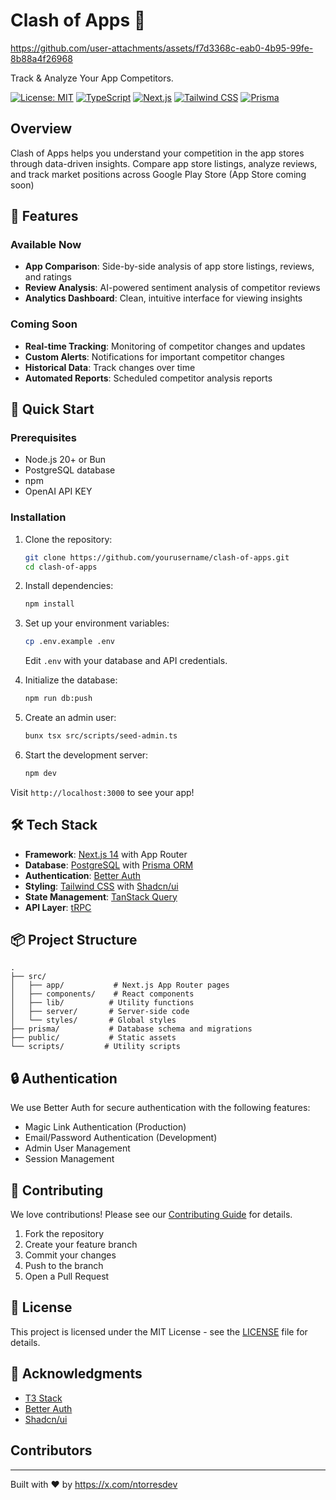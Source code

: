 # Clash of Apps 🚀

https://github.com/user-attachments/assets/f7d3368c-eab0-4b95-99fe-8b88a4f26968

Track & Analyze Your App Competitors.

[![License: MIT](https://img.shields.io/badge/License-MIT-yellow.svg)](https://opensource.org/licenses/MIT)
[![TypeScript](https://img.shields.io/badge/TypeScript-007ACC?logo=typescript&logoColor=white)](https://www.typescriptlang.org/)
[![Next.js](https://img.shields.io/badge/Next.js-black?logo=next.js&logoColor=white)](https://nextjs.org/)
[![Tailwind CSS](https://img.shields.io/badge/Tailwind_CSS-38B2AC?logo=tailwind-css&logoColor=white)](https://tailwindcss.com/)
[![Prisma](https://img.shields.io/badge/Prisma-2D3748?logo=prisma&logoColor=white)](https://www.prisma.io/)

## Overview

Clash of Apps helps you understand your competition in the app stores through data-driven insights. Compare app store listings, analyze reviews, and track market positions across Google Play Store (App Store coming soon)

## 🌟 Features

### Available Now

- **App Comparison**: Side-by-side analysis of app store listings, reviews, and ratings
- **Review Analysis**: AI-powered sentiment analysis of competitor reviews
- **Analytics Dashboard**: Clean, intuitive interface for viewing insights

### Coming Soon

- **Real-time Tracking**: Monitoring of competitor changes and updates
- **Custom Alerts**: Notifications for important competitor changes
- **Historical Data**: Track changes over time
- **Automated Reports**: Scheduled competitor analysis reports

## 🚀 Quick Start

### Prerequisites

- Node.js 20+ or Bun
- PostgreSQL database
- npm
- OpenAI API KEY

### Installation

1. Clone the repository:

   ```bash
   git clone https://github.com/yourusername/clash-of-apps.git
   cd clash-of-apps
   ```

2. Install dependencies:

   ```bash
   npm install
   ```

3. Set up your environment variables:

   ```bash
   cp .env.example .env
   ```

   Edit `.env` with your database and API credentials.

4. Initialize the database:

   ```bash
   npm run db:push
   ```

5. Create an admin user:

   ```bash
   bunx tsx src/scripts/seed-admin.ts
   ```

6. Start the development server:
   ```bash
   npm dev
   ```

Visit `http://localhost:3000` to see your app!

## 🛠 Tech Stack

- **Framework**: [Next.js 14](https://nextjs.org/) with App Router
- **Database**: [PostgreSQL](https://www.postgresql.org/) with [Prisma ORM](https://www.prisma.io/)
- **Authentication**: [Better Auth](https://better-auth.com/)
- **Styling**: [Tailwind CSS](https://tailwindcss.com/) with [Shadcn/ui](https://ui.shadcn.com/)
- **State Management**: [TanStack Query](https://tanstack.com/query)
- **API Layer**: [tRPC](https://trpc.io/)

## 📦 Project Structure

```
.
├── src/
│   ├── app/           # Next.js App Router pages
│   ├── components/    # React components
│   ├── lib/          # Utility functions
│   ├── server/       # Server-side code
│   └── styles/       # Global styles
├── prisma/           # Database schema and migrations
├── public/           # Static assets
└── scripts/         # Utility scripts
```

## 🔒 Authentication

We use Better Auth for secure authentication with the following features:

- Magic Link Authentication (Production)
- Email/Password Authentication (Development)
- Admin User Management
- Session Management

## 🤝 Contributing

We love contributions! Please see our [Contributing Guide](CONTRIBUTING.md) for details.

1. Fork the repository
2. Create your feature branch
3. Commit your changes
4. Push to the branch
5. Open a Pull Request

## 📄 License

This project is licensed under the MIT License - see the [LICENSE](LICENSE) file for details.

## 🙏 Acknowledgments

- [T3 Stack](https://create.t3.gg/)
- [Better Auth](https://better-auth.com/)
- [Shadcn/ui](https://ui.shadcn.com/)

## Contributors

<!-- ALL-CONTRIBUTORS-LIST:START - Do not remove or modify this section -->
<!-- prettier-ignore-start -->
<!-- markdownlint-disable -->

<!-- markdownlint-restore -->
<!-- prettier-ignore-end -->

<!-- ALL-CONTRIBUTORS-LIST:END -->

---

Built with ❤️ by https://x.com/ntorresdev
